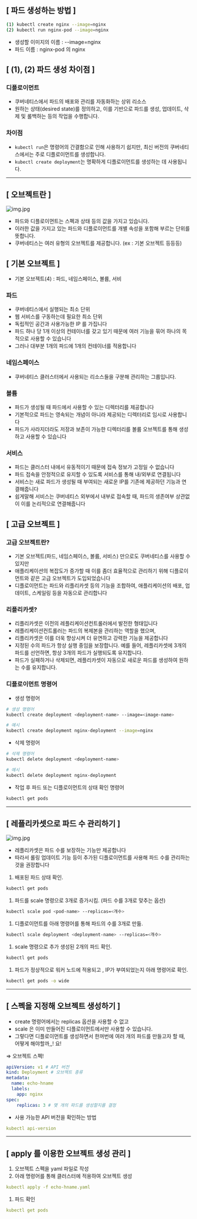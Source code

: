 ## [ 파드 생성하는 방법 ]

```bash
(1) kubectl create nginx --image=nginx
(2) kubectl run nginx-pod --image=nginx
```

- 생성할 이미지의 이름 : --image=nginx
- 파드 이름 : nginx-pod 의 nginx

## [ (1), (2) 파드 생성 차이점 ]

### 디폴로이먼트

- 쿠버네티스에서 파드의 배포와 관리를 자동화하는 상위 리소스
- 원하는 상태(desired state)를 정의하고, 이를 기반으로 파드를 생성, 업데이트, 삭제 및 롤백하는 등의 작업을 수행합니다.

### 차이점

- `kubectl run`은 명령어의 간결함으로 인해 사용하기 쉽지만, 최신 버전의 쿠버네티스에서는 주로 디플로이먼트를 생성합니다.
- `kubectl create deployment`는 명확하게 디플로이먼트를 생성하는 데 사용됩니다.

---

## [ 오브젝트란 ]
![img.jpg](../image/이승현-image1.jpg)
- 파드와 디플로이먼트는 스펙과 상태 등의 값을 가지고 있습니다.
- 이러한 값을 가지고 있는 파드와 디플로이먼트를 개별 속성을 포함해 부르는 단위를 뜻합니다.
- 쿠버네티스는 여러 유형의 오브젝트를 제공합니다. (ex : 기본 오브젝트 등등등)

## [ 기본 오브젝트 ]

- 기본 오브젝트(4) : 파드, 네임스페이스, 볼륨, 서비

### 파드

- 쿠버네티스에서 실행되는 최소 단위
- 웹 서비스를 구동하는데 필요한 최소 단위
- 독립적인 공간과 사용가능한 IP 를 가집니다
- 파드 하나 당 1개 이상의 컨테이너를 갖고 있기 때문에 여러 기능을 묶어 하나의 목적으로 사용할 수 있습니다
- 그러나 대부분 1개의 파드에 1개의 컨테이너를 적용합니다

### 네임스페이스

- 쿠버네티스 클러스터에서 사용되는 리소스들을 구분해 관리하는 그룹입니다.

### 볼륨

- 파드가 생성될 때 파드에서 사용할 수 있는 디렉터리를 제공합니다
- 기본적으로 파드는 영속되는 개념이 아니라 제공되는 디렉터리로 임시로 사용합니다
- 파드가 사라지더라도 저장과 보존이 가능한 디렉터리를 볼륨 오브젝트를 통해 생성하고 사용할 수 있습니다

### 서비스

- 파드는 클러스터 내에서 유동적이기 때문에 접속 정보가 고정일 수 없습니다
- 파드 접속을 안정적으로 유지할 수 있도록 서비스를 통해 내/외부로 연결됩니다
- 서비스는 새로 파드가 생성될 때 부여되는 새로운 IP를 기존에 제공하던 기능과 연결해줍니다
- 쉽게말해 서비스는 쿠버네티스 외부에서 내부로 접속할 때, 파드의 생존여부 상관없이 이를 논리적으로 연결해줍니다

## [ 고급 오브젝트 ]

### 고급 오브젝트란?

- 기본 오브젝트(파드, 네임스페이스, 볼륨, 서비스) 만으로도 쿠버네티스를 사용할 수 있지만
- 애플리케이션의 복잡도가 증가할 때 이를 좀더 효율적으로 관리하기 위해 디플로이먼트와 같은 고급 오브젝트가 도입되었습니다
- 디플로이먼트는 파드와 리플리카셋 등의 기능을 조합하여, 애플리케이션의 배포, 업데이트, 스케일링 등을 자동으로 관리합니다

### 리플리카셋?

- 리플리카셋은 이전의 레플리케이션컨트롤러에서 발전한 형태입니다
- 레플리케이션컨트롤러는 파드의 복제본을 관리하는 역할을 했으며,
- 리플리카셋은 이를 더욱 향상시켜 더 유연하고 강력한 기능을 제공합니다
- 지정된 수의 파드가 항상 실행 중임을 보장합니다. 예를 들어, 레플리카셋에 3개의 파드를 선언하면, 항상 3개의 파드가 실행되도록 유지합니다.
- 파드가 실패하거나 삭제되면, 레플리카셋이 자동으로 새로운 파드를 생성하여 원하는 수를 유지합니다.

### 디플로이먼트 명령어

- 생성 명령어

```bash
# 생성 명령어
kubectl create deployment <deployment-name> --image=<image-name>

# 예시
kubectl create deployment nginx-deployment --image=nginx
```

- 삭제 명령어

```bash
# 삭제 명령어
kubectl delete deployment <deployment-name>

# 예시
kubectl delete deployment nginx-deployment
```

- 작업 후 파드 또는 디플로이먼트의 상태 확인 명령어

```bash
kubectl get pods
```

---

## [ 레플리카셋으로 파드 수 관리하기 ]
![img.jpg](../image/이승현-image2.jpg)
- 레플리카셋은 파드 수를 보장하는 기능만 제공합니다
- 따라서 롤링 업데이트 기능 등이 추가된 디플로이먼트를 사용해 파드 수를 관리하는 것을 권장합니다

1. 배포된 파드 상태 확인.

```bash
kubectl get pods
```

1. 파드를 scale 명령으로 3개로 증가시킴. (파드 수를 3개로 맞추는 옵션)

```bash
kubectl scale pod <pod-name> --replicas=<개수>
```

1. 디플로이먼트를 아래 명령어를 통해 파드의 수를 3개로 만듦.

```bash
kubectl scale deployment <deployment-name> --replicas=<개수>
```

1. scale 명령으로 추가 생성된 2개의 파드 확인.

```bash
kubectl get pods
```

1. 파드가 정상적으로 워커 노드에 적용되고 , IP가 부여되었는지 아래 명령어로 확인.

```bash
kubectl get pods -o wide
```

---

## [ 스펙을 지정해 오브젝트 생성하기 ]

- create 명령어에서는 replicas 옵션을 사용할 수 없고
- scale 은 이미 만들어진 디플로이먼트에서만 사용할 수 있습니다.
- 그렇다면 디플로이먼트를 생성하면서 한꺼번에 여러 개의 파드를 만들고자 할 때, 어떻게 해야할까,,! 요!

⇒ 오브젝트 스펙!

```yaml
apiVersion: v1 # API 버전
kind: Deployment # 오브젝트 종류
metadata:
  name: echo-hname
  labels:
    app: nginx
spec:
	replicas: 3 # 몇 개의 파드를 생성할지를 결정
```

- 사용 가능한 API 버전을 확인하는 방법

```yaml
kubectl api-version
```

---

## [ apply 를 이용한 오브젝트 생성 관리 ]

1. 오브젝트 스펙을 yaml 파일로 작성
2. 아래 명령어를 통해 클러스터에 적용하여 오브젝트 생성

```yaml
kubectl apply -f echo-hname.yaml
```

1. 파드 확인

```yaml
kubectl get pods
```
